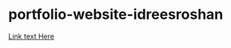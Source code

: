 # portfolio-website-idreesroshan
[Link text Here](https://idreesroshan.github.io/portfolio-website-idreesroshan/ )
